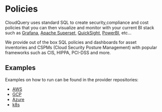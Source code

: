 # Policies

CloudQuery uses standard SQL to create security,compliance and cost policies that you can then visualize and monitor with your current BI stack such as [Grafana](https://grafana.com/), [Apache Superset](https://superset.apache.org/), [QuickSight](https://aws.amazon.com/quicksight/), [PowerBI](https://powerbi.microsoft.com/en-au/), etc…

We provide out of the box SQL policies and dashboards for asset inventories and CSPMs (Cloud Security Posture Management) with popular frameworks such as CIS, HIPPA, PCI-DSS and more.

## Examples

Examples on how to run can be found in the provider repositories:

- [AWS](https://github.com/cloudquery/cq-provider-aws/tree/main/policies)
- [GCP](https://github.com/cloudquery/cq-provider-gcp/tree/main/policies)
- [Azure](https://github.com/cloudquery/cq-provider-azure/tree/main/policies)
- [k8s](https://github.com/cloudquery/cq-provider-k8s/tree/main/policies)
